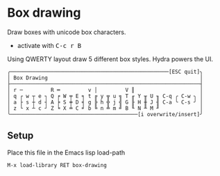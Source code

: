 # Box drawing

Draw boxes with unicode box characters.
- activate with <kbd>C-c r B</kbd>

Using QWERTY layout draw 5 different box styles. Hydra powers the UI.

```
╭───────────────────────────────────────────────────[ESC quit]╮
│ Box Drawing                                                 │
├─────────────────────────────────────────────────────────────┤
│ r ─         R ═         v │         V ║                     │
│ q ┌ w ┬ e ┐ Q ╒ W ╤ E ╕ t ╔ y ╦ u ╗ T ╓ Y ╥ U ╖ C-q ╭ C-w ╮ │
│ a ├ s ┼ d ┤ A ╞ S ╪ D ╡ g ╠ h ╬ j ╣ G ╟ H ╫ J ╢ C-a ╰ C-s ╯ │
│ z └ x ┴ c ┘ Z ╘ X ╧ C ╛ b ╚ n ╩ m ╝ B ╙ N ╨ M ╜             │
╰─────────────────────────────────────────[i overwrite/insert]╯
```

## Setup

Place this file in the Emacs lisp load-path

```
M-x load-library RET box-drawing
```
